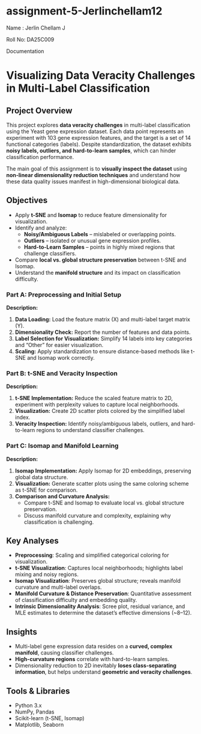 # assignment-5-Jerlinchellam12

Name : Jerlin Chellam J

Roll No: DA25C009

Documentation

# Visualizing Data Veracity Challenges in Multi-Label Classification

## Project Overview
This project explores **data veracity challenges** in multi-label classification using the Yeast gene expression dataset. Each data point represents an experiment with 103 gene expression features, and the target is a set of 14 functional categories (labels). Despite standardization, the dataset exhibits **noisy labels, outliers, and hard-to-learn samples**, which can hinder classification performance.

The main goal of this assignment is to **visually inspect the dataset** using **non-linear dimensionality reduction techniques** and understand how these data quality issues manifest in high-dimensional biological data.

## Objectives
- Apply **t-SNE** and **Isomap** to reduce feature dimensionality for visualization.  
- Identify and analyze:
  - **Noisy/Ambiguous Labels** – mislabeled or overlapping points.  
  - **Outliers** – isolated or unusual gene expression profiles.  
  - **Hard-to-Learn Samples** – points in highly mixed regions that challenge classifiers.  
- Compare **local vs. global structure preservation** between t-SNE and Isomap.  
- Understand the **manifold structure** and its impact on classification difficulty.

### **Part A: Preprocessing and Initial Setup**
**Description:**
1. **Data Loading:** Load the feature matrix (X) and multi-label target matrix (Y).  
2. **Dimensionality Check:** Report the number of features and data points.  
3. **Label Selection for Visualization:** Simplify 14 labels into key categories and “Other” for easier visualization.  
4. **Scaling:** Apply standardization to ensure distance-based methods like t-SNE and Isomap work correctly.

### **Part B: t-SNE and Veracity Inspection**
**Description:**
1. **t-SNE Implementation:** Reduce the scaled feature matrix to 2D, experiment with perplexity values to capture local neighborhoods.  
2. **Visualization:** Create 2D scatter plots colored by the simplified label index.  
3. **Veracity Inspection:** Identify noisy/ambiguous labels, outliers, and hard-to-learn regions to understand classifier challenges.

### **Part C: Isomap and Manifold Learning**
**Description:**
1. **Isomap Implementation:** Apply Isomap for 2D embeddings, preserving global data structure.  
2. **Visualization:** Generate scatter plots using the same coloring scheme as t-SNE for comparison.  
3. **Comparison and Curvature Analysis:**  
   - Compare t-SNE and Isomap to evaluate local vs. global structure preservation.  
   - Discuss manifold curvature and complexity, explaining why classification is challenging.

## Key Analyses
- **Preprocessing**: Scaling and simplified categorical coloring for visualization.  
- **t-SNE Visualization**: Captures local neighborhoods; highlights label mixing and noisy regions.  
- **Isomap Visualization**: Preserves global structure; reveals manifold curvature and multi-label overlaps.  
- **Manifold Curvature & Distance Preservation**: Quantitative assessment of classification difficulty and embedding quality.  
- **Intrinsic Dimensionality Analysis**: Scree plot, residual variance, and MLE estimates to determine the dataset’s effective dimensions (~8–12).

## Insights
- Multi-label gene expression data resides on a **curved, complex manifold**, causing classifier challenges.  
- **High-curvature regions** correlate with hard-to-learn samples.  
- Dimensionality reduction to 2D inevitably **loses class-separating information**, but helps understand **geometric and veracity challenges**.

## Tools & Libraries
- Python 3.x  
- NumPy, Pandas  
- Scikit-learn (t-SNE, Isomap)  
- Matplotlib, Seaborn
